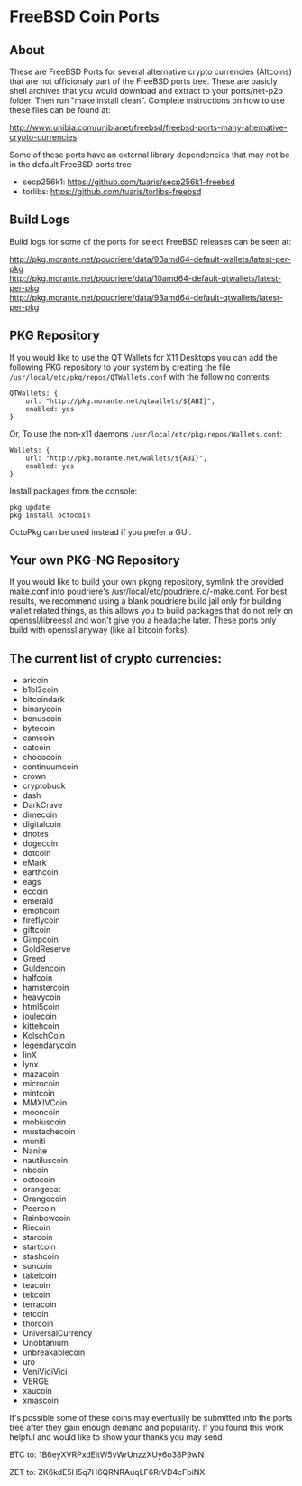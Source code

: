 FreeBSD Coin Ports
==================

## About
These are FreeBSD Ports for several alternative crypto currencies (Altcoins) that are not officionaly part of the FreeBSD ports tree. These are basicly shell archives that you would download and extract to your ports/net-p2p folder.  Then run "make install clean".  Complete instructions on how to use these files can be found at:

http://www.unibia.com/unibianet/freebsd/freebsd-ports-many-alternative-crypto-currencies

Some of these ports have an external library dependencies that may not be in the default FreeBSD ports tree

- secp256k1: https://github.com/tuaris/secp256k1-freebsd
- torlibs: https://github.com/tuaris/torlibs-freebsd

## Build Logs

Build logs for some of the ports for select FreeBSD releases can be seen at:

http://pkg.morante.net/poudriere/data/93amd64-default-wallets/latest-per-pkg  
http://pkg.morante.net/poudriere/data/10amd64-default-qtwallets/latest-per-pkg  
http://pkg.morante.net/poudriere/data/93amd64-default-qtwallets/latest-per-pkg  

## PKG Repository

If you would like to use the QT Wallets for X11 Desktops you can add the following PKG repository to your system by creating the file `/usr/local/etc/pkg/repos/QTWallets.conf` with the following contents:

```
QTWallets: {
	url: "http://pkg.morante.net/qtwallets/${ABI}",
	enabled: yes
}
```

Or, To use the non-x11 daemons `/usr/local/etc/pkg/repos/Wallets.conf`:

```
Wallets: {
	url: "http://pkg.morante.net/wallets/${ABI}",
	enabled: yes
}
```

Install packages from the console:

```
pkg update
pkg install octocoin
```

OctoPkg can be used instead if you prefer a GUI.

## Your own PKG-NG Repository

If you would like to build your own pkgng repository, symlink the provided make.conf into poudriere's /usr/local/etc/poudriere.d/<jailname>-make.conf. For best results, we recommend using a blank poudriere build jail only for building wallet related things, as this allows you to build packages that do not rely on openssl/libreessl and won't give you a headache later. These ports only build with openssl anyway (like all bitcoin forks).

## The current list of crypto currencies:

- aricoin
- b1bl3coin
- bitcoindark
- binarycoin
- bonuscoin
- bytecoin
- camcoin
- catcoin
- chococoin
- continuumcoin
- crown
- cryptobuck
- dash
- DarkCrave
- dimecoin
- digitalcoin
- dnotes
- dogecoin
- dotcoin
- eMark
- earthcoin
- eags
- eccoin
- emerald
- emoticoin
- fireflycoin
- giftcoin
- Gimpcoin
- GoldReserve
- Greed
- Guldencoin
- halfcoin
- hamstercoin
- heavycoin
- html5coin
- joulecoin
- kittehcoin
- KolschCoin
- legendarycoin
- linX
- lynx
- mazacoin
- microcoin
- mintcoin
- MMXIVCoin
- mooncoin
- mobiuscoin
- mustachecoin
- muniti
- Nanite
- nautiluscoin
- nbcoin
- octocoin
- orangecat
- Orangecoin
- Peercoin
- Rainbowcoin
- Riecoin
- starcoin
- startcoin
- stashcoin
- suncoin
- takeicoin
- teacoin
- tekcoin
- terracoin
- tetcoin
- thorcoin
- UniversalCurrency
- Unobtanium
- unbreakablecoin
- uro
- VeniVidiVici
- VERGE
- xaucoin
- xmascoin

It's possible some of these coins may eventually be submitted into the ports tree after they gain enough demand and popularity.  If you found this work helpful and would like to show your thanks you may send

BTC to: 1B6eyXVRPxdEitW5vWrUnzzXUy6o38P9wN

ZET to: ZK6kdE5H5q7H6QRNRAuqLF6RrVD4cFbiNX
